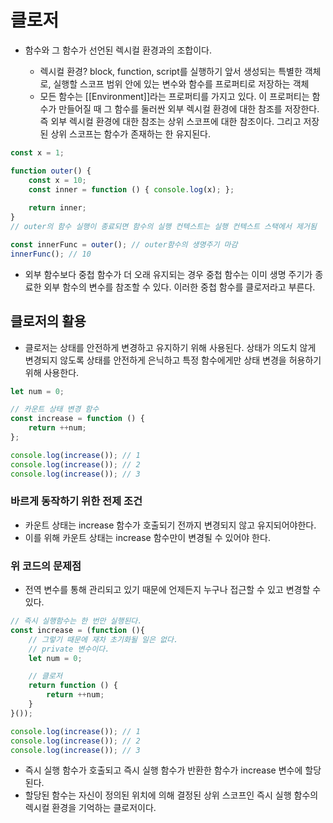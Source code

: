 # 클로저

- 함수와 그 함수가 선언된 렉시컬 환경과의 조합이다.

    - 렉시컬 환경?  block, function, script를 실행하기 앞서 생성되는 특별한 객체로, 실행할 스코프 범위 안에 있는 변수와 함수를 프로퍼티로 저장하는 객체
    - 모든 함수는 [[Environment]]라는 프로퍼티를 가지고 있다. 이 프로퍼티는 함수가 만들어질 때 그 함수를 둘러싼 외부 렉시컬 환경에 대한 참조를 저장한다. 즉 외부 렉시컬 환경에 대한 참조는 상위 스코프에 대한 참조이다. 그리고 저장된 상위 스코프는 함수가 존재하는 한 유지된다.


```jsx
const x = 1;

function outer() {
    const x = 10;
    const inner = function () { console.log(x); };
    
    return inner;
}
// outer의 함수 실행이 종료되면 함수의 실행 컨텍스트는 실행 컨텍스트 스택에서 제거됨

const innerFunc = outer(); // outer함수의 생명주기 마감
innerFunc(); // 10
```

- 외부 함수보다 중첩 함수가 더 오래 유지되는 경우 중첩 함수는 이미 생명 주기가 종료한 외부 함수의 변수를 참조할 수 있다. 이러한 중첩 함수를 클로저라고 부른다.



## 클로저의 활용

- 클로저는 상태를 안전하게 변경하고 유지하기 위해 사용된다. 상태가 의도치 않게 변경되지 않도록 상태를 안전하게 은닉하고 특정 함수에게만 상태 변경을 허용하기 위해 사용한다.

```jsx
let num = 0;

// 카운트 상태 변경 함수
const increase = function () {
    return ++num;
};

console.log(increase()); // 1
console.log(increase()); // 2
console.log(increase()); // 3
```
### 바르게 동작하기 위한 전제 조건
- 카운트 상태는 increase 함수가 호출되기 전까지 변경되지 않고 유지되어야한다.
- 이를 위해 카운트 상태는 increase 함수만이 변경될 수 있어야 한다.

### 위 코드의 문제점
- 전역 변수를 통해 관리되고 있기 때문에 언제든지 누구나 접근할 수 있고 변경할 수 있다.


```jsx
// 즉시 실행함수는 한 번만 실행된다.
const increase = (function (){
    // 그렇기 때문에 재차 초기화될 일은 없다.
    // private 변수이다.
    let num = 0;

    // 클로저
    return function () {
        return ++num;
    }
}());

console.log(increase()); // 1
console.log(increase()); // 2
console.log(increase()); // 3
```

- 즉시 실행 함수가 호출되고 즉시 실행 함수가 반환한 함수가 increase 변수에 할당된다.
- 할당된 함수는 자신이 정의된 위치에 의해 결정된 상위 스코프인 즉시 실행 함수의 렉시컬 환경을 기억하는 클로저이다.

